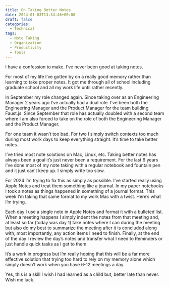 ```yaml
---
title: On Taking Better Notes
date: 2024-01-03T13:34:46+00:00
draft: false
categories:
  - Technical
tags:
  - Note Taking
  - Organization
  - Productivity
  - Tools
---
```


I have a confession to make. I’ve never been good at taking notes.

For most of my life I’ve gotten by on a really good memory rather than learning to take proper notes. It got me through all of school including graduate school and all my work life until rather recently.

In September my role changed again. Since taking over as an Engineering Manager 2 years ago I’ve actually had a dual role. I’ve been both the Engineering Manager and the Product Manager for the team building Faust.js. Since September that role has actually doubled with a second team where I am also forced to take on the role of both the Engineering Manager and the Product Manager.

For one team it wasn’t too bad. For two I simply switch contexts too much during most work days to keep everything straight. It’s time to take better notes.

I’ve tried most note solutions on Mac, Linux, etc. Taking better notes has always been a goal it’s just never been a requirement. For the last 6 years I’ve done most of my note taking with a regular notebook and fountain pen and it just can’t keep up. I simply write too slow.

For 2024 I’m trying to fix this as simply as possible. I’ve started really using Apple Notes and treat them something like a journal. In my paper notebooks I took a notes as things happened in something of a journal format. This week I’m taking that same format to my work Mac with a twist. Here’s what I’m trying.

Each day I use a single note in Apple Notes and format it with a bulleted list. When a meeting happens I simply indent the notes from that meeting and, at least so far (today was day 1) take notes where I can during the meeting but also do my best to summarize the meeting after it is concluded along with, most importantly, any action items I need to finish. Finally, at the end of the day I review the day’s notes and transfer what I need to Reminders or just handle quick tasks as I get to them.

It’s a work in progress but I’m really hoping that this will be a far more effective solution that trying too hard to rely on my memory alone which simply doesn’t work when you have 6-12 meetings a day.

Yes, this is a skill I wish I had learned as a child but, better late than never. Wish me luck.